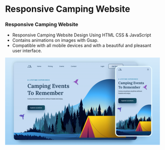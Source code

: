 # Responsive Camping Website
### Responsive Camping Website

- Responsive Camping Website Design Using HTML CSS & JavaScript
- Contains animations on images with Gsap.
- Compatible with all mobile devices and with a beautiful and pleasant user interface.


![preview img](/preview.png)
